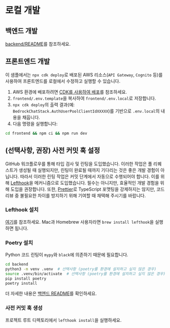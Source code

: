 # 로컬 개발

## 백엔드 개발

[backend/README](../backend/README_ko-KR.md)를 참조하세요.

## 프론트엔드 개발

이 샘플에서는 `npx cdk deploy`로 배포된 AWS 리소스(`API Gateway`, `Cognito` 등)를 사용하여 프론트엔드를 로컬에서 수정하고 실행할 수 있습니다.

1. AWS 환경에 배포하려면 [CDK를 사용하여 배포](../README.md#deploy-using-cdk)를 참조하세요.
2. `frontend/.env.template`을 복사하여 `frontend/.env.local`로 저장합니다.
3. `npx cdk deploy`의 출력 결과(예: `BedrockChatStack.AuthUserPoolClientIdXXXXX`)를 기반으로 `.env.local`의 내용을 채웁니다.
4. 다음 명령을 실행합니다:

```zsh
cd frontend && npm ci && npm run dev
```

## (선택사항, 권장) 사전 커밋 훅 설정

GitHub 워크플로우를 통해 타입 검사 및 린팅을 도입했습니다. 이러한 작업은 풀 리퀘스트가 생성될 때 실행되지만, 린팅이 완료될 때까지 기다리는 것은 좋은 개발 경험이 아닙니다. 따라서 이러한 린팅 작업은 커밋 단계에서 자동으로 수행되어야 합니다. 이를 위해 [Lefthook](https://github.com/evilmartians/lefthook?tab=readme-ov-file#install)을 메커니즘으로 도입했습니다. 필수는 아니지만, 효율적인 개발 경험을 위해 도입을 권장합니다. 또한, [Prettier](https://prettier.io/)로 TypeScript 포맷팅을 강제하지는 않지만, 코드 리뷰 중 불필요한 차이를 방지하기 위해 기여할 때 채택해 주시기를 바랍니다.

### Lefthook 설치

[여기](https://github.com/evilmartians/lefthook#install)를 참조하세요. Mac과 Homebrew 사용자라면 `brew install lefthook`을 실행하면 됩니다.

### Poetry 설치

Python 코드 린팅이 `mypy`와 `black`에 의존하기 때문에 필요합니다.

```sh
cd backend
python3 -m venv .venv  # 선택사항 (poetry를 환경에 설치하고 싶지 않은 경우)
source .venv/bin/activate  # 선택사항 (poetry를 환경에 설치하고 싶지 않은 경우)
pip install poetry
poetry install
```

더 자세한 내용은 [백엔드 README](../backend/README_ko-KR.md)를 확인하세요.

### 사전 커밋 훅 생성

프로젝트 루트 디렉토리에서 `lefthook install`을 실행하세요.